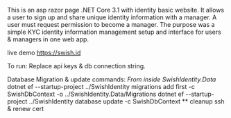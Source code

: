This is an asp razor page .NET Core 3.1 with identity basic website.
It allows a user to sign up and share unique identity information with a manager. 
A user must request permission to become a manager.
The purpose was a simple KYC identity information management setup and interface for users & managers in one web app.

live demo https://swish.id


To run:
Replace api keys & db connection string.

Database Migration & update commands:
*From inside SwishIdentity.Data*
dotnet ef --startup-project ../SwishIdentity migrations add first -c SwishDbContext -o ../SwishIdentity.Data/Migrations
dotnet ef --startup-project ../SwishIdentity database update -c SwishDbContext
** cleanup ssh & renew cert

